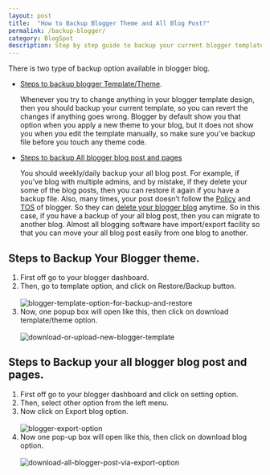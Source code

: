 ```yaml
---
layout: post
title:  "How to Backup Blogger Theme and All Blog Post?"
permalink: /backup-blogger/
category: BlogSpot
description: Step by step guide to backup your current blogger template and all blogger blog post and pages easily.
---
```

There is two type of backup option available in blogger blog.

- [Steps to backup blogger Template/Theme](#steps-to-backup-your-blogger-theme).<br/>

  Whenever you try to change anything in your blogger template design, then you should backup your current template, so you can revert the changes if anything goes wrong. Blogger by default show you that option when you apply a new theme to your blog, but it does not show you when you edit the template manually, so make sure you’ve backup file before you touch any theme code.

- [Steps to backup All blogger blog post and pages](#steps-to-backup-your-all-blogger-blog-post-and-pages)<br/>

  You should weekly/daily backup your all blog post. For example, if you’ve blog with multiple admins, and by mistake, if they delete your some of the blog posts, then you can restore it again if you have a backup file. Also, many times, your post doesn’t follow the <a href="http://www.blogger.com/content.g?hl=en" rel="nofollow" target="_blank">Policy</a> and <a href="https://support.google.com/blogger/answer/41935?hl=en" rel="nofollow" target="_blank">TOS</a> of blogger. So they can [delete your blogger blog](/blogger-delete-reason/) anytime. So in this case, if you have a backup of your all blog post, then you can migrate to another blog. Almost all blogging software have import/export facility so that you can move your all blog post easily from one blog to another.


## Steps to Backup Your Blogger theme. ##

1.  First off go to your blogger dashboard.
2.  Then, go to template option, and click on Restore/Backup button.<br/><br/><img class="img-responsive" alt="blogger-template-option-for-backup-and-restore" src="https://cdn.arjunsinh.com/blogspot/backup-restore-blogger-template.png" title="blogger-template-option-for-backup-and-restore" />
3.  Now, one popup box will open like this, then click on download template/theme option.
  <br/><br/><img class="img-responsive" alt="download-or-upload-new-blogger-template" src="https://cdn.arjunsinh.com/blogspot/download-upload-blogger-template.png" title="download-or-upload-new-blogger-template" />

## Steps to Backup your all blogger blog post and pages. ##

1.  First off go to your blogger dashboard and click on setting option.
2.  Then, select other option from the left menu.
3.  Now click on Export blog option.
  <br/><br/><img class="img-responsive" alt="blogger-export-option" src="https://cdn.arjunsinh.com/blogspot/blogger-export-settings.png" title="blogger-export-option"/><br />
4.  Now one pop-up box will open like this, then click on download blog option.
  <br/><br/><img class="img-responsive" alt="download-all-blogger-post-via-export-option" src="https://cdn.arjunsinh.com/blogspot/download-all-blogger-blog-posts.png" title="download-all-blogger-post-via-export-option" /><br />
